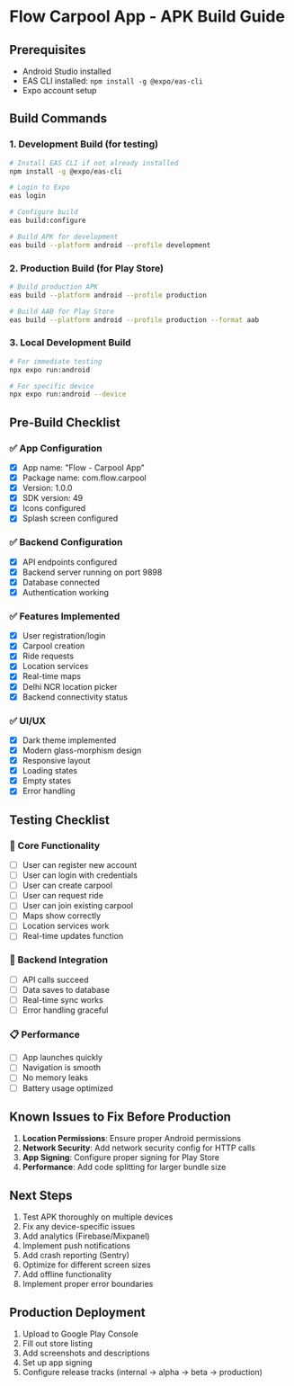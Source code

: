 # Flow Carpool App - APK Build Guide

## Prerequisites
- Android Studio installed
- EAS CLI installed: `npm install -g @expo/eas-cli`
- Expo account setup

## Build Commands

### 1. Development Build (for testing)
```bash
# Install EAS CLI if not already installed
npm install -g @expo/eas-cli

# Login to Expo
eas login

# Configure build
eas build:configure

# Build APK for development
eas build --platform android --profile development
```

### 2. Production Build (for Play Store)
```bash
# Build production APK
eas build --platform android --profile production

# Build AAB for Play Store
eas build --platform android --profile production --format aab
```

### 3. Local Development Build
```bash
# For immediate testing
npx expo run:android

# For specific device
npx expo run:android --device
```

## Pre-Build Checklist

### ✅ App Configuration
- [x] App name: "Flow - Carpool App"
- [x] Package name: com.flow.carpool
- [x] Version: 1.0.0
- [x] SDK version: 49
- [x] Icons configured
- [x] Splash screen configured

### ✅ Backend Configuration
- [x] API endpoints configured
- [x] Backend server running on port 9898
- [x] Database connected
- [x] Authentication working

### ✅ Features Implemented
- [x] User registration/login
- [x] Carpool creation
- [x] Ride requests
- [x] Location services
- [x] Real-time maps
- [x] Delhi NCR location picker
- [x] Backend connectivity status

### ✅ UI/UX
- [x] Dark theme implemented
- [x] Modern glass-morphism design
- [x] Responsive layout
- [x] Loading states
- [x] Empty states
- [x] Error handling

## Testing Checklist

### 📱 Core Functionality
- [ ] User can register new account
- [ ] User can login with credentials
- [ ] User can create carpool
- [ ] User can request ride
- [ ] User can join existing carpool
- [ ] Maps show correctly
- [ ] Location services work
- [ ] Real-time updates function

### 🔗 Backend Integration
- [ ] API calls succeed
- [ ] Data saves to database
- [ ] Real-time sync works
- [ ] Error handling graceful

### 📋 Performance
- [ ] App launches quickly
- [ ] Navigation is smooth
- [ ] No memory leaks
- [ ] Battery usage optimized

## Known Issues to Fix Before Production

1. **Location Permissions**: Ensure proper Android permissions
2. **Network Security**: Add network security config for HTTP calls
3. **App Signing**: Configure proper signing for Play Store
4. **Performance**: Add code splitting for larger bundle size

## Next Steps

1. Test APK thoroughly on multiple devices
2. Fix any device-specific issues
3. Add analytics (Firebase/Mixpanel)
4. Implement push notifications
5. Add crash reporting (Sentry)
6. Optimize for different screen sizes
7. Add offline functionality
8. Implement proper error boundaries

## Production Deployment

1. Upload to Google Play Console
2. Fill out store listing
3. Add screenshots and descriptions
4. Set up app signing
5. Configure release tracks (internal → alpha → beta → production)